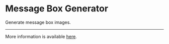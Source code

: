 # Message Box Generator

Generate message box images.

---

More information is available [here](https://msgboxgen.kobalt.dev).